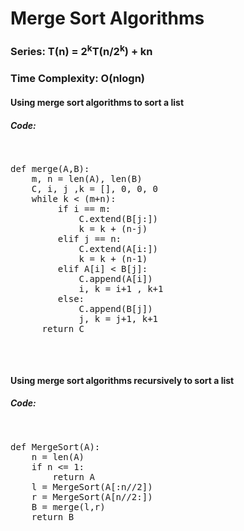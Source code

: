 # Merge Sort Algorithms

### Series: T(n) = 2<sup>k</sup>T(n/2<sup>k</sup>) + kn

### Time Complexity: O(nlogn)

#### Using merge sort algorithms to sort a list

##### Code:
<pre>
<p>
def merge(A,B):
    m, n = len(A), len(B)
    C, i, j ,k = [], 0, 0, 0
    while k < (m+n):
         if i == m:
             C.extend(B[j:])
             k = k + (n-j)
         elif j == n:
             C.extend(A[i:])
             k = k + (n-1)
         elif A[i] < B[j]:
             C.append(A[i])
             i, k = i+1 , k+1
         else:
             C.append(B[j])
             j, k = j+1, k+1
      return C
       
</p>
</pre>


#### Using merge sort algorithms recursively to sort a list

##### Code:
<pre>
<p>
def MergeSort(A):
    n = len(A)
    if n <= 1:
        return A
    l = MergeSort(A[:n//2])
    r = MergeSort(A[n//2:])
    B = merge(l,r)
    return B         
</p>
</pre>
